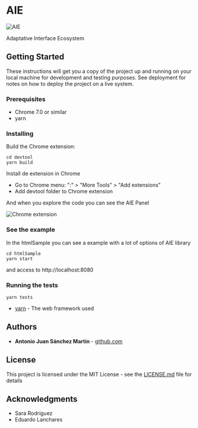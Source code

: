 # AIE

![AIE](https://raw.githubusercontent.com/antoniojuansanchez/aie/master/devtool/panel/images/icon-inline.svg)

Adaptative Interface Ecosystem

## Getting Started

These instructions will get you a copy of the project up and running on your local machine for development and testing purposes. See deployment for notes on how to deploy the project on a live system.

### Prerequisites

- Chrome 7.0 or similar
- yarn

### Installing

Build the Chrome extension:
```
cd devtool
yarn build
```

Install de extension in Chrome

- Go to Chrome menu: ":" > "More Tools" > "Add extensions"
- Add devtool folder to Chrome extension

And when you explore the code you can see the AIE Panel

![Chrome extension](https://github.com/antoniojuansanchez/aie/raw/master/readme/img.png)

### See the example

In the htmlSample you can see a example with a lot of options of AIE library  

```
cd htmlSample
yarn start
```
and access to http://localhost:8080

### Running the tests

```
yarn tests
```

* [yarn](https://yarnpkg.com/lang/en/) - The web framework used

## Authors

* **Antonio Juan Sánchez Martin** - [github.com](https://github.com/antoniojuansanchez)

## License

This project is licensed under the MIT License - see the [LICENSE.md](LICENSE.md) file for details

## Acknowledgments

* Sara Rodríguez
* Eduardo Lanchares
